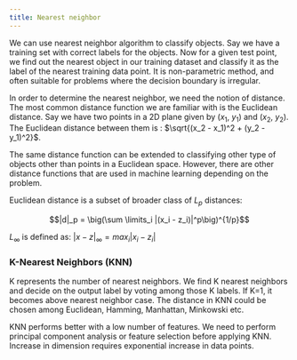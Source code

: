 ```yaml
---
title: Nearest neighbor
---
```


We can use nearest neighbor algorithm to classify objects. Say we have a training set with correct labels for the objects. Now for a given test point, we find out the nearest object in our training dataset and classify it as the label of the nearest training data point. It is non-parametric method, and often suitable for problems where the decision boundary is irregular.

In order to determine the nearest neighbor, we need the notion of distance. The most common distance function we are familiar with is the Euclidean distance. Say we have two points in a 2D plane given by ($x_1$, $y_1$) and ($x_2$, $y_2$). The Euclidean distance between them is : $\sqrt{(x_2 - x_1)^2 + (y_2 - y_1)^2}$.

The same distance function can be extended to classifying other type of objects other than points in a Euclidean space. However, there are other distance functions that are used in machine learning depending on the problem.

Euclidean distance is a subset of broader class of $L_p$ distances:

$$|d|_p = \big(\sum \limits_i |(x_i - z_i)|^p\big)^{1/p}$$

$L_{\infty}$ is defined as: $|x-z|_{\infty} = max_i |x_i - z_i|$


### K-Nearest Neighbors (KNN)

K represents the number of nearest neighbors. We find K nearest neighbors and decide on the output label by voting among those K labels. If K=1, it becomes above nearest neighbor case. The distance in KNN could be chosen among Euclidean, Hamming, Manhattan, Minkowski etc.

KNN performs better with a low number of features. We need to perform principal component analysis or feature selection before applying KNN. Increase in dimension requires exponential increase in data points.
